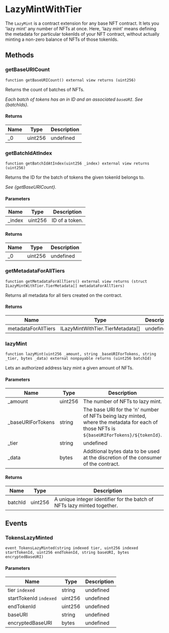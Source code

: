 # LazyMintWithTier





The `LazyMint` is a contract extension for any base NFT contract. It lets you &#39;lazy mint&#39; any number of NFTs  at once. Here, &#39;lazy mint&#39; means defining the metadata for particular tokenIds of your NFT contract, without actually  minting a non-zero balance of NFTs of those tokenIds.



## Methods

### getBaseURICount

```solidity
function getBaseURICount() external view returns (uint256)
```

Returns the count of batches of NFTs.

*Each batch of tokens has an in ID and an associated `baseURI`.                  See {batchIds}.*


#### Returns

| Name | Type | Description |
|---|---|---|
| _0 | uint256 | undefined |

### getBatchIdAtIndex

```solidity
function getBatchIdAtIndex(uint256 _index) external view returns (uint256)
```

Returns the ID for the batch of tokens the given tokenId belongs to.

*See {getBaseURICount}.*

#### Parameters

| Name | Type | Description |
|---|---|---|
| _index | uint256 | ID of a token. |

#### Returns

| Name | Type | Description |
|---|---|---|
| _0 | uint256 | undefined |

### getMetadataForAllTiers

```solidity
function getMetadataForAllTiers() external view returns (struct ILazyMintWithTier.TierMetadata[] metadataForAllTiers)
```

Returns all metadata for all tiers created on the contract.




#### Returns

| Name | Type | Description |
|---|---|---|
| metadataForAllTiers | ILazyMintWithTier.TierMetadata[] | undefined |

### lazyMint

```solidity
function lazyMint(uint256 _amount, string _baseURIForTokens, string _tier, bytes _data) external nonpayable returns (uint256 batchId)
```

Lets an authorized address lazy mint a given amount of NFTs.



#### Parameters

| Name | Type | Description |
|---|---|---|
| _amount | uint256 | The number of NFTs to lazy mint. |
| _baseURIForTokens | string | The base URI for the &#39;n&#39; number of NFTs being lazy minted, where the metadata for each                           of those NFTs is `${baseURIForTokens}/${tokenId}`. |
| _tier | string | undefined |
| _data | bytes | Additional bytes data to be used at the discretion of the consumer of the contract. |

#### Returns

| Name | Type | Description |
|---|---|---|
| batchId | uint256 |          A unique integer identifier for the batch of NFTs lazy minted together. |



## Events

### TokensLazyMinted

```solidity
event TokensLazyMinted(string indexed tier, uint256 indexed startTokenId, uint256 endTokenId, string baseURI, bytes encryptedBaseURI)
```





#### Parameters

| Name | Type | Description |
|---|---|---|
| tier `indexed` | string | undefined |
| startTokenId `indexed` | uint256 | undefined |
| endTokenId  | uint256 | undefined |
| baseURI  | string | undefined |
| encryptedBaseURI  | bytes | undefined |



